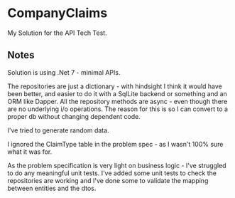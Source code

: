 # CompanyClaims

My Solution for the API Tech Test.

## Notes
Solution is using .Net 7 - minimal APIs.

The repositories are just a dictionary - with hindsight I think it would have been better, and easier to do it with a SqlLite backend or something and an ORM like Dapper.
All the repository methods are async - even though there are no underlying i/o operations.  The reason for this is so I can convert to a proper db without changing dependent code.

I've tried to generate random data.

I ignored the ClaimType table in the problem spec - as I wasn't 100% sure what it was for.

As the problem specification is very light on business logic - I've struggled to do any meaningful unit tests.  I've added some unit tests to check the repositories are working and I've done some to validate the mapping between entities and the dtos.

